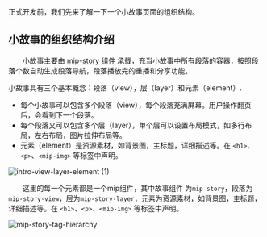 

​正式开发前，我们先来了解一下一个小故事页面的组织结构。

## 小故事的组织结构介绍

​&emsp;&emsp;小故事主要由 [mip-story 组件](/examples/mip-extensions/mip-story.html) 承载，充当小故事中所有段落的容器，按照段落个数自动生成段落导航，段落播放完的重播和分享功能。

小故事具有三个基本概念：段落（view），层（layer）和元素（element）.

- 每个小故事可以包含多个段落（view），每个段落充满屏幕。用户操作翻页后，会看到下一个段落。
- 每个段落又可以包含多个层（layer），单个层可以设置布局模式，如多行布局，左右布局，图片拉伸布局等。
- 元素（element）是资源素材，如背景图，主标题，详细描述等。在 `<h1>`、`<p>`、`<mip-img>` 等标签中声明。

![intro-view-layer-element (1)](http://mipstatic.baidu.com/static/mip-static/mip-story/demo/static/intro-view-layer-element.jpg)

​&emsp;&emsp;这里的每一个元素都是一个mip组件，其中故事组件 为`mip-story`，段落为`mip-story-view`，层为`mip-story-layer`，元素为资源素材，如背景图，主标题，详细描述等。在 `<h1>`、`<p>`、`<mip-img>` 等标签中声明。



![mip-story-tag-hierarchy](http://mipstatic.baidu.com/static/mip-static/mip-story/demo/static/demo-story1.png)
